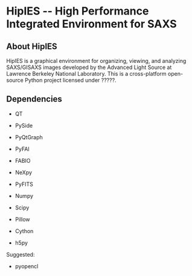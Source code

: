 # HipIES -- High Performance Integrated Environment for SAXS

## About HipIES

HipIES is a graphical environment for organizing, viewing, and analyzing SAXS/GISAXS images developed by the Advanced Light Source at Lawrence Berkeley National Laboratory. This is a cross-platform open-source Python project licensed under ?????. 

## Dependencies
* QT
* PySide
* PyQtGraph
* PyFAI
* FABIO
* NeXpy
* PyFITS
* Numpy
* Scipy
* Pillow

* Cython
* h5py

Suggested:
* pyopencl



